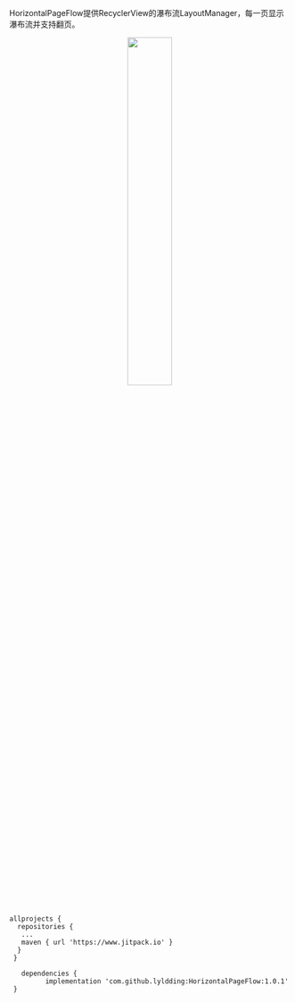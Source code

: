 

HorizontalPageFlow提供RecyclerView的瀑布流LayoutManager，每一页显示瀑布流并支持翻页。 

<div align="center">
<img src="https://img-blog.csdnimg.cn/20190114193857755.png?x-oss-process=image/watermark,type_ZmFuZ3poZW5naGVpdGk,shadow_10,text_aHR0cHM6Ly9ibG9nLmNzZG4ubmV0L2x5bGRkaW5nSEZGVw==,size_16,color_FFFFFF,t_70"  width ="40%" />
</div>

```
allprojects {
  repositories {
   ...
   maven { url 'https://www.jitpack.io' }
  }
 }

   dependencies {
         implementation 'com.github.lyldding:HorizontalPageFlow:1.0.1'
 }
```

